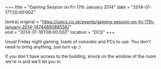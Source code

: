 +++
title = "Gaming Session on Fri 17th January 2014"
date = "2014-01-17T20:00:00Z"

[extra]
original = "https://uwcs.co.uk/events/gaming-session-on-fri-17th-january-2014-1474489088556/"    
end = "2014-01-18T08:00:00Z"
location = "DCS"
+++

Usual Friday night gaming, loads of consoles and PCs to use. You don't need to bring anything, just turn up :)

If you don't have access to the building, knock on the window of the room we're in and we'll let you in.

